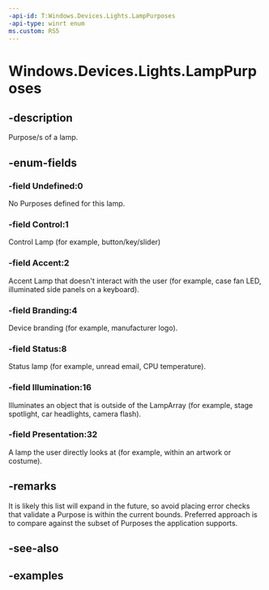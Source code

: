 ```yaml
---
-api-id: T:Windows.Devices.Lights.LampPurposes
-api-type: winrt enum
ms.custom: RS5
---
```


<!-- Enumeration syntax.
public enum LampPurposes : uint 
-->

# Windows.Devices.Lights.LampPurposes

## -description
Purpose/s of a lamp.

## -enum-fields
### -field Undefined:0
No Purposes defined for this lamp.

### -field Control:1
Control Lamp (for example, button/key/slider)

### -field Accent:2
Accent Lamp that doesn't interact with the user (for example, case fan LED, illuminated side panels on a keyboard).

### -field Branding:4
Device branding (for example, manufacturer logo).

### -field Status:8
Status lamp (for example, unread email, CPU temperature).

### -field Illumination:16
Illuminates an object that is outside of the LampArray (for example, stage spotlight, car headlights, camera flash).

### -field Presentation:32
A lamp the user directly looks at (for example, within an artwork or costume).

## -remarks
It is likely this list will expand in the future, so avoid placing error checks that validate a Purpose is within the current bounds.  Preferred approach is to compare against the subset of Purposes the application supports.

## -see-also

## -examples
